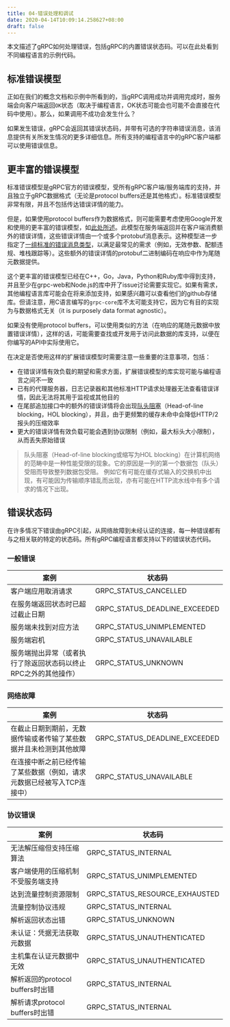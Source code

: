 ```yaml
---
title: 04-错误处理和调试
date: 2020-04-14T10:09:14.258627+08:00
draft: false
---
```


本文描述了gRPC如何处理错误，包括gRPC的内置错误状态码。可以在此处看到不同编程语言的示例代码。

## 标准错误模型

正如在我们的概念文档和示例中所看到的，当gRPC调用成功并调用完成时，服务端会向客户端返回`OK`状态（取决于编程语言，OK状态可能会也可能不会直接在代码中使用）。那么，如果调用不成功会发生什么？

如果发生错误，gRPC会返回其错误状态码，并带有可选的字符串错误消息，该消息提供有关所发生情况的更多详细信息。所有支持的编程语言中的gRPC客户端都可以使用错误信息。

## 更丰富的错误模型

标准错误模型是gRPC官方的错误模型，受所有gRPC客户端/服务端库的支持，并且独立于gRPC数据格式（无论是protocol buffers还是其他格式）。标准错误模型非常有限，并且不包括传达错误详情的能力。

但是，如果使用protocol buffers作为数据格式，则可能需要考虑使用Google开发和使用的更丰富的错误模型，如[此处所述](https://cloud.google.com/apis/design/errors#error_model)。此模型在服务端返回并在客户端消费额外的错误详情，这些错误详情由一个或多个protobuf消息表示。这种模型进一步指定了[一组标准的错误消息类型](https://github.com/googleapis/googleapis/blob/master/google/rpc/error_details.proto)，以满足最常见的需求（例如，无效参数、配额违规、堆栈跟踪等）。这些额外的错误详情的protobuf二进制编码在响应中作为尾随元数据提供。

这个更丰富的错误模型已经在C++，Go，Java，Python和Ruby库中得到支持，并且至少在grpc-web和Node.js的库中开了issue讨论需要实现它。如果有需求，其他编程语言库可能会在将来添加支持，如果感兴趣可以查看他们的github存储库。但请注意，用C语言编写的`grpc-core`库不太可能支持它，因为它有目的实现为与数据格式无关（it is purposely data format agnostic）。

如果没有使用protocol buffers，可以使用类似的方法（在响应的尾随元数据中放置错误详情），这样的话，可能需要查找或开发用于访问此数据的库支持，以便在你编写的API中实际使用它。

在决定是否使用这样的扩展错误模型时需要注意一些重要的注意事项，包括：

- 在错误详情有效负载的期望和需求方面，扩展错误模型的库实现可能与编程语言之间不一致
- 已有的代理服务器，日志记录器和其他标准HTTP请求处理器无法查看错误详情，因此无法将其用于监视或其他目的
- 在尾部追加接口中的额外的错误详情将会出现[队头阻塞](https://zh.wikipedia.org/zh-hans/%E9%98%9F%E5%A4%B4%E9%98%BB%E5%A1%9E)（Head-of-line blocking，HOL blocking），并且，由于更频繁的缓存未命中会降低HTTP/2报头的压缩效率
- 更大的错误详情有效负载可能会遇到协议限制（例如，最大标头大小限制），从而丢失原始错误

> 队头阻塞（Head-of-line blocking或缩写为HOL blocking）在计算机网络的范畴中是一种性能受限的现象。它的原因是一列的第一个数据包（队头）受阻而导致整列数据包受阻。 例如它有可能在缓存式输入的交换机中出现，有可能因为传输顺序错乱而出现，亦有可能在HTTP流水线中有多个请求的情况下出现。

## 错误状态码

在许多情况下错误由gRPC引起，从网络故障到未经认证的连接，每一种错误都有与之相关联的特定的状态码。所有gRPC编程语言都支持以下的错误状态代码。

### 一般错误

|案例|状态码|
|---|---|
|客户端应用取消请求|GRPC_STATUS_CANCELLED|
|在服务端返回状态时已超过截止日期|GRPC_STATUS_DEADLINE_EXCEEDED|
|服务端未找到对应方法|GRPC_STATUS_UNIMPLEMENTED|
|服务端宕机|GRPC_STATUS_UNAVAILABLE|
|服务端抛出异常（或者执行了除返回状态码以终止RPC之外的其他操作）|GRPC_STATUS_UNKNOWN|

### 网络故障

|案例|状态码|
|---|---|
|在截止日期到期前，无数据传输或者传输了某些数据并且未检测到其他故障|GRPC_STATUS_DEADLINE_EXCEEDED|
|在连接中断之前已经传输了某些数据（例如，请求元数据已经被写入TCP连接中）|GRPC_STATUS_UNAVAILABLE|

### 协议错误

|案例|状态码|
|---|---|
|无法解压缩但支持压缩算法|GRPC_STATUS_INTERNAL|
|客户端使用的压缩机制不受服务端支持|GRPC_STATUS_UNIMPLEMENTED|
|达到流量控制资源限制|GRPC_STATUS_RESOURCE_EXHAUSTED|
|流量控制协议违规|GRPC_STATUS_INTERNAL|
|解析返回状态出错|GRPC_STATUS_UNKNOWN|
|未认证：凭据无法获取元数据|GRPC_STATUS_UNAUTHENTICATED|
|主机集在认证元数据中无效|GRPC_STATUS_UNAUTHENTICATED|
|解析返回的protocol buffers时出错|GRPC_STATUS_INTERNAL|
|解析请求protocol buffers时出错|GRPC_STATUS_INTERNAL|
